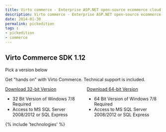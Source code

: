 ```yaml
---
title: Virto commerce - Enterprise ASP.NET open-source ecommerce cloud platform
description: Virto commerce - Enterprise ASP.NET open-source ecommerce cloud platform
date: 2014-01-30
permalink: pickedition
tags : 
- pickedition
- commerce
---
```

<article role="main" class="main">
	<div class="download responsive">
		<h1 class="head-title">Virto Commerce SDK 1.12</h1>
		<p class="sub-title">Pick a version below</p>
		<p class="text">Get "hands on" with Virto Commerce. Technical support is included.</p>
		<div class="columns">
			<div class="column">
				<div class="block">
					<a class="button fill" href="https://virtocommerce.codeplex.com/downloads/get/919874" target="_blank" rel="nofollow">Download 32-bit Version</a>
					<ul class="list">
						<li>32 Bit Version of Windows 7/8 Required</li>
						<li>Access to MS SQL Server 2008/2012 or SQL Express</li>
					</ul>
				</div>
			</div>
			<div class="column">
				<div class="block">
					<a class="button fill" href="https://virtocommerce.codeplex.com/downloads/get/919873" target="_blank" rel="nofollow">Download 64-bit Version</a>
					<ul class="list">
						<li>64 Bit Version of Windows 7/8 Required</li>
						<li>Access to MS SQL Server 2008/2012 or SQL Express</li>
					</ul>
				</div>
			</div>
		</div>
	</div>
	{% include 'technologies' %}
</article>